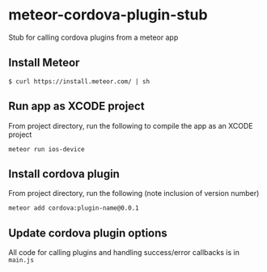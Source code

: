 # meteor-cordova-plugin-stub
Stub for calling cordova plugins from a meteor app

## Install Meteor
`$ curl https://install.meteor.com/ | sh`

## Run app as XCODE project
From project directory, run the following to compile the app as an XCODE project

`meteor run ios-device`

## Install cordova plugin
From project directory, run the following (note inclusion of version number)

`meteor add cordova:plugin-name@0.0.1`

## Update cordova plugin options
All code for calling plugins and handling success/error callbacks is in `main.js`
